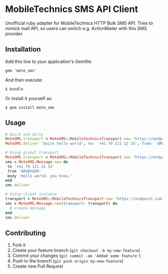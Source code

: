 # MobileTechnics SMS API Client

Unofficial ruby adapter for MobileTechnics HTTP Bulk SMS API. Tries to mimick
mail API, so users can switch e.g. ActionMailer with this SMS provider.

## Installation

Add this line to your application's Gemfile:

    gem 'mote_sms'

And then execute:

    $ bundle

Or install it yourself as:

    $ gem install mote_sms

## Usage

```ruby
# Quick and dirty
MoteSMS.transport = MoteSMS::MobileTechnicsTransport.new 'https://endpoint.com', 'username', 'password'
MoteSMS.deliver 'Quick hello world', to: '+41 79 111 22 33', from: 'ARUBYGEM'
```

```ruby
# Using global transport
MoteSMS.transport = MoteSMS::MobileTechnicsTransport.new 'https://endpoint.com', 'username', 'password'
sms = MoteSMS.Message.new do
 to '+41 79 111 22 33'
 from 'ARUBYGEM'
 body 'Hello world, you know.'
end
sms.deliver
```

```ruby
# Using client instance
transport = MoteSMS::MobileTechnicsTransport.new 'https://endpoint.com', 'username', 'password'
sms = MoteSMS.Message.new(transport: transport) do
  # create message
end
sms.deliver
```

## Contributing

1. Fork it
2. Create your feature branch (`git checkout -b my-new-feature`)
3. Commit your changes (`git commit -am 'Added some feature'`)
4. Push to the branch (`git push origin my-new-feature`)
5. Create new Pull Request
